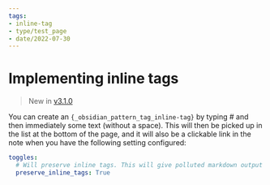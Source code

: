 ```yaml
---
tags:
- inline-tag
- type/test_page
- date/2022-07-30
---
```

# Implementing inline tags


> New in [v3.1.0](/not_created.md)

You can create an `{_obsidian_pattern_tag_inline-tag}` by typing # and then immediately some text (without a space). This will then be picked up in the list at the bottom of the page, and it will also be a clickable link in the note when you have the following setting configured: 

``` yaml
toggles:
  # Will preserve inline tags. This will give polluted markdown output
  preserve_inline_tags: True
```



